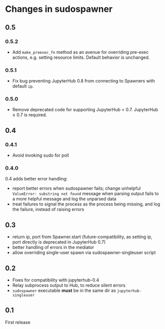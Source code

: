 # Changes in sudospawner

## 0.5

### 0.5.2

- Add `make_preexec_fn` method as an avenue for overriding pre-exec actions,
  e.g. setting resource limits. Default behavior is unchanged.

### 0.5.1

- Fix bug preventing JupyterHub 0.8 from connecting to Spawners with default `ip`.

### 0.5.0
- Remove deprecated code for supporting JupyterHub < 0.7.
  JupyterHub ≥ 0.7 is required.

## 0.4

### 0.4.1

- Avoid invoking sudo for poll

### 0.4.0

0.4 adds better error handling:

- report better errors when sudospawner fails; change unhelpful `ValueError: substring not found`
  message when parsing output fails to a more helpful message and log the unparsed data
- treat failures to signal the process as the process being missing, and log the failure, instead of raising errors


## 0.3

- return ip, port from Spawner.start (future-compatibility, as setting ip, port directly is deprecated in JupyterHub 0.7)
- better handling of errors in the mediator
- allow overriding single-user spawn via sudospawner-singleuser script

## 0.2

- Fixes for compatibility with jupyterhub-0.4
- Relay subprocess output to Hub, to reduce silent errors
- `sudospawner` executable **must** be in the same dir as `jupyterhub-singleuser`

## 0.1

First release
